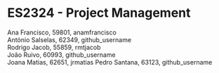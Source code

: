 # ES2324 - Project Management

Ana Francisco, 59801, anamfrancisco\
António Salselas, 62349, github_username\
Rodrigo Jacob, 55859, rmtjacob\
João Ruivo, 60993, github_username\
Joana Matias, 62651, jrmatias
Pedro Santana, 63123, github_username
